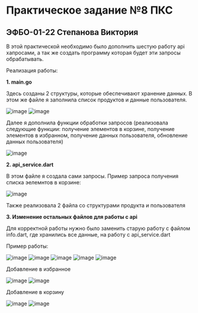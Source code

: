 # Практическое задание №8 ПКС
## ЭФБО-01-22 Степанова Виктория

В этой практической необходимо было дополнить шестую работу api хапросами, а так же создать программу которая будет эти запросы обрабатывать.

Реализация работы:

**1. main.go**

Здесь созданы 2 структуры, которые обеспечивают хранение данных. В этом же файле я заполнила список продуктов и данные пользователя.
 
![image](https://github.com/user-attachments/assets/65864d97-b030-47d0-80e4-56fe891a8f07)
![image](https://github.com/user-attachments/assets/b0e4d78e-b8dd-4c8c-8c9b-0be51b8ee667)

Далее я дополнила функции обработки запросов (реализовала следующие функции: получение элементов в корзине, получение элементов в избранном, получение данных пользователя, обновление данных пользователя)

![image](https://github.com/user-attachments/assets/4b6ea8f8-d97c-47c6-9a4e-998e0509b123)

**2. api_service.dart**

В этом файле я создала сами запросы. Пример запроса получения списка эелемнтов в корзине:

![image](https://github.com/user-attachments/assets/332ee331-d11f-413c-8217-8292898831f4)

Также реализовала 2 файла со структурами продукта и пользователя

**3. Изменение остальных файлов для работы с api**

Для корректной работы нужно было заменить старую работу с файлом info.dart, где хранились все данные, на работу с api_service.dart

Пример работы:

![image](https://github.com/user-attachments/assets/986d0fb2-3b6a-434f-8882-935cd0c081a2)
![image](https://github.com/user-attachments/assets/302ffeab-4175-473b-b8c3-219b286d136b)
![image](https://github.com/user-attachments/assets/47c15bfe-e6bc-47e1-8089-5052f5836325)
![image](https://github.com/user-attachments/assets/202f3f3d-8dd1-4b18-b992-4fd84e65a01e)
![image](https://github.com/user-attachments/assets/c44c94e8-f006-49d4-aa83-f792b8162517)

Добавление в избранное

![image](https://github.com/user-attachments/assets/9c584df8-4860-43eb-9ae7-c40c777aefa1)
![image](https://github.com/user-attachments/assets/2de4f265-304f-425c-8469-e6dfeb9dcbce)

Добавление в корзину

![image](https://github.com/user-attachments/assets/c3991d75-75ba-47fe-b8f1-2cb8a6fa65f2)
![image](https://github.com/user-attachments/assets/91d54cc8-3586-4cd2-9a2e-ccfb875bcfe5)


